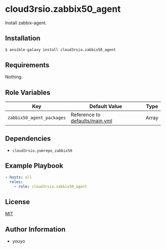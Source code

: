 cloud3rsio.zabbix50_agent
=========

Install zabbix-agent.

Installation
------------

```bash
$ ansible-galaxy install cloud3rsio.zabbix50_agent
```

Requirements
------------

Nothing.

Role Variables
--------------

| Key | Default Value | Type |
| ------------- | ------------- | ------------- |
| `zabbix50_agent_packages` | Reference to [defaults/main.yml](defaults/main.yml) | Array |

Dependencies
------------

- `cloud3rsio.yumrepo_zabbix50`

Example Playbook
----------------

```yaml
- hosts: all
  roles:
    - role: cloud3rsio.zabbix50_agent
```

License
-------

[MIT](LICENSE)

Author Information
------------------

- youyo
